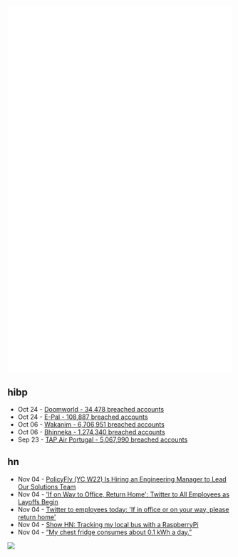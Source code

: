 ![Metrics](https://raw.githubusercontent.com/phixion/phixion/master/metrics.svg)

## hibp

<!--
for https://github.com/phixion/phixion/blob/main/.github/workflows/feeds.yml
-->
<!--START_SECTION:haveibeenpwnd-->
- Oct 24 - [Doomworld - 34,478 breached accounts](https://haveibeenpwned.com/PwnedWebsites#Doomworld)
- Oct 24 - [E-Pal - 108,887 breached accounts](https://haveibeenpwned.com/PwnedWebsites#EPal)
- Oct 06 - [Wakanim - 6,706,951 breached accounts](https://haveibeenpwned.com/PwnedWebsites#Wakanim)
- Oct 06 - [Bhinneka - 1,274,340 breached accounts](https://haveibeenpwned.com/PwnedWebsites#Bhinneka)
- Sep 23 - [TAP Air Portugal - 5,067,990 breached accounts](https://haveibeenpwned.com/PwnedWebsites#TAPAirPortugal)
<!--END_SECTION:haveibeenpwnd-->

## hn

<!--
for https://github.com/phixion/phixion/blob/main/.github/workflows/feeds.yml
-->
<!--START_SECTION:hn-->
- Nov 04 - [PolicyFly (YC W22) Is Hiring an Engineering Manager to Lead Our Solutions Team](https://www.ycombinator.com/companies/policyfly/jobs/aY0a0gg-engineering-manager-solutions)
- Nov 04 - ['If on Way to Office, Return Home': Twitter to All Employees as Layoffs Begin](https://www.news18.com/news/tech/if-on-way-to-office-return-home-twitter-to-all-employees-as-layoffs-begin-read-full-letter-here-6305509.html)
- Nov 04 - [Twitter to employees today: 'If in office or on your way, please return home'](https://www.firstpost.com/world/if-in-office-or-on-your-way-please-return-home-elon-musks-email-sent-to-twitter-employees-confirm-layoffs-11570141.html)
- Nov 04 - [Show HN: Tracking my local bus with a RaspberryPi](https://purplehoisin.com/i-built-a-bus-clock-with-a-raspberry-pi/)
- Nov 04 - [“My chest fridge consumes about 0.1 kWh a day.”](https://www.notechmagazine.com/2022/11/low-energy-chest-fridge.html)
<!--END_SECTION:hn-->

<!--
for https://yhype.me
-->
![](https://hit.yhype.me/github/profile?user_id=13013670)
